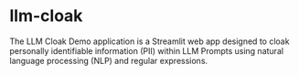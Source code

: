 # llm-cloak
 The LLM Cloak Demo application is a Streamlit web app designed to cloak personally identifiable information (PII) within LLM Prompts using natural language processing (NLP) and regular expressions.
